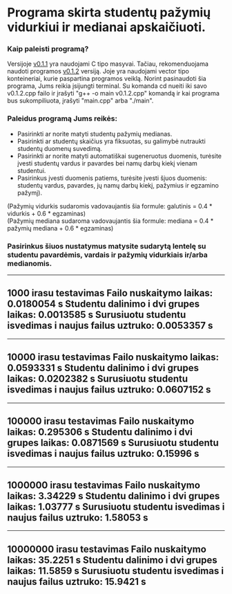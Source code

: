 ```

```

# Programa skirta studentų pažymių vidurkiui ir medianai apskaičiuoti.

### Kaip paleisti programą?<br>
Versijoje [v0.1.1](https://github.com/domastyd/Pazymys/blob/v0.1/v0.1.1.cpp) yra naudojami C tipo masyvai. Tačiau, rekomenduojama naudoti programos [v0.1.2](https://github.com/domastyd/Pazymys/blob/v0.1/v0.1.2.cpp) versiją. Joje yra naudojami vector tipo konteineriai, kurie paspartina programos veiklą. 
Norint pasinaudoti šia programa, Jums reikia įsijungti terminal. Su komanda cd nueiti iki savo v0.1.2.cpp failo ir įrašyti "g++ -o main v0.1.2.cpp" komandą ir kai programa bus sukompiliuota, įrašyti "main.cpp" arba "./main".

### Paleidus programą Jums reikės:<br>
- Pasirinkti ar norite matyti studentų pažymių medianas.
- Pasirinkti ar studentų skaičius yra fiksuotas, su galimybė nutraukti studentų duomenų suvedimą.
- Pasirinkti ar norite matyti automatiškai sugeneruotus duomenis, turėsite įvesti studentų vardus ir pavardes bei namų darbų kiekį vienam studentui.
- Pasirinkus įvesti duomenis patiems, turėsite įvesti šįuos duomenis: studentų vardus, pavardes, jų namų darbų kiekį, pažymius ir egzamino pažymį).

(Pažymių vidurkis sudaromis vadovaujantis šia formule: galutinis = 0.4 * vidurkis + 0.6 * egzaminas)<br>
(Pažymių mediana sudaroma vadovaujantis šia formule: mediana = 0.4 * pažymių mediana + 0.6 * egzaminas)<br>

### Pasirinkus šiuos nustatymus matysite sudarytą lentelę su studentu pavardėmis, vardais ir pažymių vidurkiais ir/arba medianomis.

-------------------------
1000 irasu testavimas
Failo nuskaitymo laikas: 0.0180054 s
Studentu dalinimo i dvi grupes laikas: 0.0013585 s
Surusiuotu studentu isvedimas i naujus failus uztruko: 0.0053357 s
-------------------------
-------------------------
10000 irasu testavimas
Failo nuskaitymo laikas: 0.0593331 s
Studentu dalinimo i dvi grupes laikas: 0.0202382 s
Surusiuotu studentu isvedimas i naujus failus uztruko: 0.0607152 s
-------------------------
-------------------------
100000 irasu testavimas
Failo nuskaitymo laikas: 0.295306 s
Studentu dalinimo i dvi grupes laikas: 0.0871569 s
Surusiuotu studentu isvedimas i naujus failus uztruko: 0.15996 s
-------------------------
-------------------------
1000000 irasu testavimas
Failo nuskaitymo laikas: 3.34229 s
Studentu dalinimo i dvi grupes laikas: 1.03777 s
Surusiuotu studentu isvedimas i naujus failus uztruko: 1.58053 s
-------------------------
-------------------------
10000000 irasu testavimas
Failo nuskaitymo laikas: 35.2251 s
Studentu dalinimo i dvi grupes laikas: 11.5859 s
Surusiuotu studentu isvedimas i naujus failus uztruko: 15.9421 s
-------------------------

